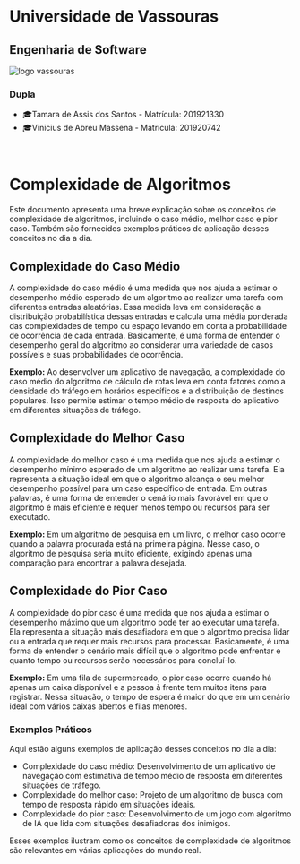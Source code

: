 # Universidade de Vassouras
## Engenharia de Software
![logo vassouras](https://camo.githubusercontent.com/0217d7f66ea90ab71ae4ebf07f426bd340fb27141e41dfface3f47ef9d7c9bb6/68747470733a2f2f756e697665727369646164656465766173736f757261732e6564752e62722f77702d636f6e74656e742f75706c6f6164732f323032312f31322f6c6f676f5f686f72697a6f6e74616c5f756e69766173736f2e737667)


### Dupla

- 🎓Tamara de Assis dos Santos - Matrícula: 201921330
- 🎓Vinicius de Abreu Massena - Matrícula: 201920742
<br>


# Complexidade de Algoritmos

Este documento apresenta uma breve explicação sobre os conceitos de complexidade de algoritmos, incluindo o caso médio, melhor caso e pior caso. Também são fornecidos exemplos práticos de aplicação desses conceitos no dia a dia.

## Complexidade do Caso Médio

A complexidade do caso médio é uma medida que nos ajuda a estimar o desempenho médio esperado de um algoritmo ao realizar uma tarefa com diferentes entradas aleatórias. Essa medida leva em consideração a distribuição probabilística dessas entradas e calcula uma média ponderada das complexidades de tempo ou espaço levando em conta a probabilidade de ocorrência de cada entrada. Basicamente, é uma forma de entender o desempenho geral do algoritmo ao considerar uma variedade de casos possíveis e suas probabilidades de ocorrência.

**Exemplo:** Ao desenvolver um aplicativo de navegação, a complexidade do caso médio do algoritmo de cálculo de rotas leva em conta fatores como a densidade do tráfego em horários específicos e a distribuição de destinos populares. Isso permite estimar o tempo médio de resposta do aplicativo em diferentes situações de tráfego.

## Complexidade do Melhor Caso

A complexidade do melhor caso é uma medida que nos ajuda a estimar o desempenho mínimo esperado de um algoritmo ao realizar uma tarefa. Ela representa a situação ideal em que o algoritmo alcança o seu melhor desempenho possível para um caso específico de entrada. Em outras palavras, é uma forma de entender o cenário mais favorável em que o algoritmo é mais eficiente e requer menos tempo ou recursos para ser executado.

**Exemplo:** Em um algoritmo de pesquisa em um livro, o melhor caso ocorre quando a palavra procurada está na primeira página. Nesse caso, o algoritmo de pesquisa seria muito eficiente, exigindo apenas uma comparação para encontrar a palavra desejada.

## Complexidade do Pior Caso

A complexidade do pior caso é uma medida que nos ajuda a estimar o desempenho máximo que um algoritmo pode ter ao executar uma tarefa. Ela representa a situação mais desafiadora em que o algoritmo precisa lidar ou a entrada que requer mais recursos para processar. Basicamente, é uma forma de entender o cenário mais difícil que o algoritmo pode enfrentar e quanto tempo ou recursos serão necessários para concluí-lo.

**Exemplo:** Em uma fila de supermercado, o pior caso ocorre quando há apenas um caixa disponível e a pessoa à frente tem muitos itens para registrar. Nessa situação, o tempo de espera é maior do que em um cenário ideal com vários caixas abertos e filas menores.

### **Exemplos Práticos**

Aqui estão alguns exemplos de aplicação desses conceitos no dia a dia:

- Complexidade do caso médio: Desenvolvimento de um aplicativo de navegação com estimativa de tempo médio de resposta em diferentes situações de tráfego.
- Complexidade do melhor caso: Projeto de um algoritmo de busca com tempo de resposta rápido em situações ideais.
- Complexidade do pior caso: Desenvolvimento de um jogo com algoritmo de IA que lida com situações desafiadoras dos inimigos.

Esses exemplos ilustram como os conceitos de complexidade de algoritmos são relevantes em várias aplicações do mundo real.

